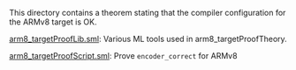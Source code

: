 This directory contains a theorem stating that the compiler
configuration for the ARMv8 target is OK.

[arm8_targetProofLib.sml](arm8_targetProofLib.sml):
Various ML tools used in arm8_targetProofTheory.

[arm8_targetProofScript.sml](arm8_targetProofScript.sml):
Prove `encoder_correct` for ARMv8
